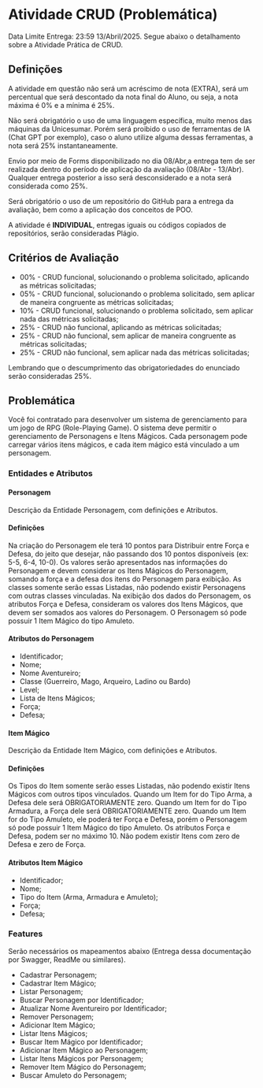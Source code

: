 # Atividade CRUD (Problemática)
Data Limite Entrega: 23:59 13/Abril/2025.
Segue abaixo o detalhamento sobre a Atividade Prática de CRUD.

## Definições
A atividade em questão não será um acréscimo de nota (EXTRA), será um percentual que será descontado da nota final do Aluno, ou seja, a nota máxima é 0% e a mínima é 25%.

Não será obrigatório o uso de uma linguagem específica, muito menos das máquinas da Unicesumar. Porém será proibido o uso de ferramentas de IA (Chat GPT por exemplo), caso o aluno utilize alguma dessas ferramentas, a nota será 25% instantaneamente.

Envio por meio de Forms disponibilizado no dia 08/Abr,a entrega tem de ser realizada dentro do período de aplicação da avaliação (08/Abr - 13/Abr). Qualquer entrega posterior a isso será desconsiderado e a nota será considerada como 25%.

Será obrigatório o uso de um repositório do GitHub para a entrega da avaliação, bem como a aplicação dos conceitos de POO.

A atividade é **INDIVIDUAL**, entregas iguais ou códigos copiados de repositórios, serão consideradas Plágio.

## Critérios de Avaliação
- 00% - CRUD funcional, solucionando o problema solicitado, aplicando as métricas solicitadas;
- 05% - CRUD funcional, solucionando o problema solicitado, sem aplicar de maneira congruente as métricas solicitadas;
- 10% - CRUD funcional, solucionando o problema solicitado, sem aplicar nada das métricas solicitadas;
- 25% - CRUD não funcional, aplicando as métricas solicitadas;
- 25% - CRUD não funcional, sem aplicar de maneira congruente as métricas solicitadas;
- 25% - CRUD não funcional, sem aplicar nada das métricas solicitadas;

Lembrando que o descumprimento das obrigatoriedades do enunciado serão consideradas 25%.

## Problemática
Você foi contratado para desenvolver um sistema de gerenciamento para um jogo de RPG (Role-Playing Game). O sistema deve permitir o gerenciamento de Personagens e Itens Mágicos. Cada personagem pode carregar vários itens mágicos, e cada item mágico está vinculado a um personagem.
### Entidades e Atributos
#### Personagem
Descrição da Entidade Personagem, com definições e Atributos.
#### Definições
Na criação do Personagem ele terá 10 pontos para Distribuir entre Força e Defesa, do jeito que desejar, não passando dos 10 pontos disponíveis (ex: 5-5, 6-4, 10-0). Os valores serão apresentados nas informações do Personagem e devem considerar os Itens Mágicos do Personagem, somando a força e a defesa dos itens do Personagem para exibição.
As classes somente serão essas Listadas, não podendo existir Personagens com outras classes vinculadas.
Na exibição dos dados do Personagem, os atributos Força e Defesa, consideram os valores dos Itens Mágicos, que devem ser somados aos valores do Personagem.
O Personagem só pode possuir 1 Item Mágico do tipo Amuleto.
#### Atributos do Personagem
- Identificador;
- Nome;
- Nome Aventureiro;
- Classe (Guerreiro, Mago, Arqueiro, Ladino ou Bardo)
- Level;
- Lista de Itens Mágicos;
- Força;
- Defesa;
#### Item Mágico
Descrição da Entidade Item Mágico, com definições e Atributos.
#### Definições
Os Tipos do Item somente serão esses Listadas, não podendo existir Itens Mágicos com outros tipos vinculados.
Quando um Item for do Tipo Arma, a Defesa dele será OBRIGATORIAMENTE zero.
Quando um Item for do Tipo Armadura, a Força dele será OBRIGATORIAMENTE zero.
Quando um Item for do Tipo Amuleto, ele poderá ter Força e Defesa, porém o Personagem só pode possuir 1 Item Mágico do tipo Amuleto.
Os atributos Força e Defesa, podem ser no máximo 10.
Não podem existir Itens com zero de Defesa e zero de Força.
#### Atributos Item Mágico
- Identificador;
- Nome;
- Tipo do Item (Arma, Armadura e Amuleto);
- Força;
- Defesa;
### Features
Serão necessários os mapeamentos abaixo (Entrega dessa documentação por Swagger, ReadMe ou similares).

- Cadastrar Personagem;
- Cadastrar Item Mágico;
- Listar Personagem;
- Buscar Personagem por Identificador;
- Atualizar Nome Aventureiro por Identificador;
- Remover Personagem;
- Adicionar Item Mágico;
- Listar Itens Mágicos;
- Buscar Item Mágico por Identificador;
- Adicionar Item Mágico ao Personagem;
- Listar Itens Mágicos por Personagem;
- Remover Item Mágico do Personagem;
- Buscar Amuleto do Personagem;
